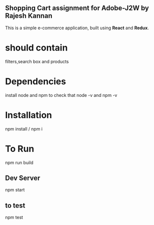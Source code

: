 

## Shopping Cart assignment for Adobe-J2W by Rajesh Kannan 

This is a simple e-commerce application, built using **React** and **Redux**.

# should contain 
filters,search box and products

# Dependencies

install node and npm
to check that node -v and npm -v


# Installation

npm install / npm i


# To Run

npm run build


## Dev Server

npm start

## to test

npm test

